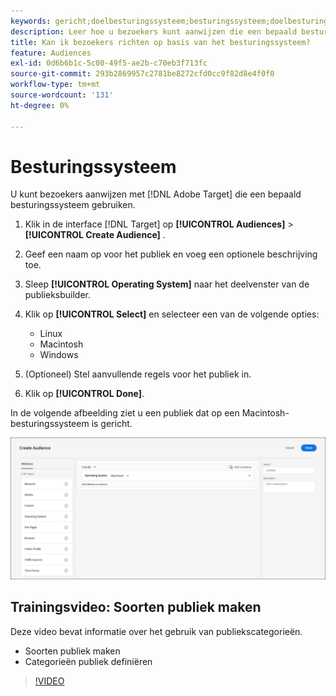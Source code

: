 ```yaml
---
keywords: gericht;doelbesturingssysteem;besturingssysteem;doelbesturingssysteem;doelbesturingssysteem;doelbesturingssysteem;os;doelLinux;linux;doelvensters;doelvensters;doelMacintosh;macintosh;mac;doelMac;win;doelversie
description: Leer hoe u bezoekers kunt aanwijzen die een bepaald besturingssysteem gebruiken (Linux, Macintosh of Windows).
title: Kan ik bezoekers richten op basis van het besturingssysteem?
feature: Audiences
exl-id: 0d6b6b1c-5c00-49f5-ae2b-c70eb3f713fc
source-git-commit: 293b2869957c2781be8272cfd0cc9f82d8e4f0f0
workflow-type: tm+mt
source-wordcount: '131'
ht-degree: 0%

---
```


# Besturingssysteem

U kunt bezoekers aanwijzen met [!DNL Adobe Target] die een bepaald besturingssysteem gebruiken.

1. Klik in de interface [!DNL Target] op **[!UICONTROL Audiences]** > **[!UICONTROL Create Audience]** .
1. Geef een naam op voor het publiek en voeg een optionele beschrijving toe.
1. Sleep **[!UICONTROL Operating System]** naar het deelvenster van de publieksbuilder.
1. Klik op **[!UICONTROL Select]** en selecteer een van de volgende opties:

   * Linux
   * Macintosh
   * Windows

1. (Optioneel) Stel aanvullende regels voor het publiek in.
1. Klik op **[!UICONTROL Done]**.

In de volgende afbeelding ziet u een publiek dat op een Macintosh-besturingssysteem is gericht.

![ target_os beeld ](assets/target_os.png)

## Trainingsvideo: Soorten publiek maken

Deze video bevat informatie over het gebruik van publiekscategorieën.

* Soorten publiek maken
* Categorieën publiek definiëren

>[!VIDEO](https://video.tv.adobe.com/v/17392)
